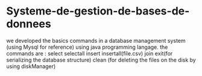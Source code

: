 # Systeme-de-gestion-de-bases-de-donnees 
we developed the basics commands in a database management system (using Mysql for reference) using java programming langage.
the commands are : select selectall insert insertall(file.csv) join exit(for serializing the database structure) clean (for deleting 
the files on the disk by using diskManager)
